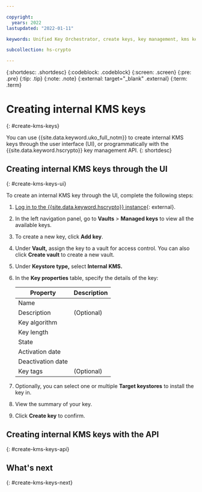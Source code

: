 ```yaml
---

copyright:
  years: 2022
lastupdated: "2022-01-11"

keywords: Unified Key Orchestrator, create keys, key management, kms keys

subcollection: hs-crypto

---
```


{:shortdesc: .shortdesc}
{:codeblock: .codeblock}
{:screen: .screen}
{:pre: .pre}
{:tip: .tip}
{:note: .note}
{:external: target="_blank" .external}
{:term: .term}


# Creating internal KMS keys
{: #create-kms-keys}

You can use {{site.data.keyword.uko_full_notm}} to create internal KMS keys through the user interface (UI), or programmatically with the {{site.data.keyword.hscrypto}} key management API.
{: shortdesc}


## Creating internal KMS keys through the UI
{: #create-kms-keys-ui}

To create an internal KMS key through the UI, complete the following steps:

1. [Log in to the {{site.data.keyword.hscrypto}} instance](https://cloud.ibm.com/login){: external}.
2. In the left navigation panel, go to **Vaults** &gt; **Managed keys** to view all the available keys.
3. To create a new key, click **Add key**.
4. Under **Vault,** assign the key to a vault for access control. You can also click **Create vault** to create a new vault.
5. Under **Keystore type,** select **Internal KMS.**
6. In the **Key properties** table, specify the details of the key:

    |       Property	     |                         Description                       |
    |----------------------|-----------------------------------------------------------|
    | Name                 |                                                           |
    | Description          | (Optional)                                                |
    | Key algorithm        |                                                           |
    | Key length           |                                                           |
    | State                |                                                           |
    | Activation date      |                                                           |
    | Deactivation date    |                                                           |
    | Key tags             | (Optional)                                                |

7. Optionally, you can select one or multiple **Target keystores** to install the key in.
8. View the summary of your key.
9. Click **Create key** to confirm.




## Creating internal KMS keys with the API
{: #create-kms-keys-api}






## What's next
{: #create-kms-keys-next}


  


